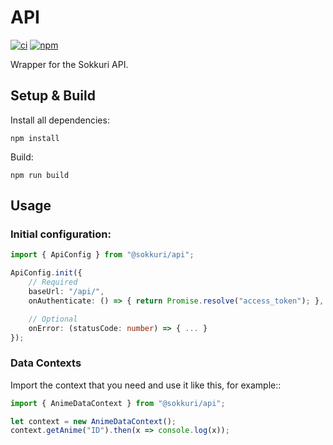 # API
[![ci](https://github.com/Sokkuri/API/workflows/CI/badge.svg)](https://github.com/Sokkuri/API/commits/master)
[![npm](https://img.shields.io/npm/v/@sokkuri/api.svg)](https://www.npmjs.com/package/@sokkuri/api)

Wrapper for the Sokkuri API.

## Setup & Build
Install all dependencies:
```
npm install
```

Build:
```
npm run build
```

## Usage
### Initial configuration:
```ts
import { ApiConfig } from "@sokkuri/api";

ApiConfig.init({
    // Required
    baseUrl: "/api/",
    onAuthenticate: () => { return Promise.resolve("access_token"); },

    // Optional
    onError: (statusCode: number) => { ... }
});
```

### Data Contexts

Import the context that you need and use it like this, for example::
```ts
import { AnimeDataContext } from "@sokkuri/api";

let context = new AnimeDataContext();
context.getAnime("ID").then(x => console.log(x));
```
